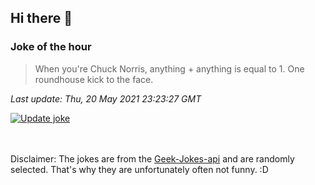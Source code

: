 ## Hi there 👋

### Joke of the hour
<!-- joke -->
>When you're Chuck Norris, anything + anything is equal to 1. One roundhouse kick to the face.
<!-- /joke -->

*Last update: Thu, 20 May 2021 23:23:27 GMT*

[![Update joke](https://github.com/nclskfm/nclskfm/actions/workflows/joke.yml/badge.svg)](https://github.com/nclskfm/nclskfm/actions/workflows/joke.yml)

<br><br>
Disclaimer: The jokes are from the [Geek-Jokes-api](https://github.com/sameerkumar18/geek-joke-api) and are randomly selected. That's why they are unfortunately often not funny. :D
